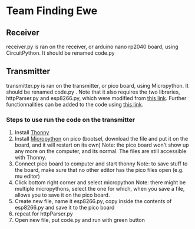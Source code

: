 # Team Finding Ewe
## Receiver
receiver.py is ran on the receiver, or arduino nano rp2040 board, using CircuitPython. It should be renamed code.py
## Transmitter
transmitter.py is ran on the transmitter, or pico board, using Micropython. It should be renamed code.py .
Note that it also requires the two libraries, httpParser.py and esp8266.py, which were modified from [this link](https://circuitdigest.com/microcontroller-projects/interfacing-esp8266-01-wifi-module-with-raspberry-pi-pico). Further functionnalities can be added to the code using [this link](https://room-15.github.io/blog/2015/03/26/esp8266-at-command-reference/).
### Steps to use run the code on the transmitter
1. Install [Thonny](https://thonny.org/)
2. Install [Micropython](https://micropython.org/download/rp2-pico/) on pico (bootsel, download the file and put it on the board, and it will restart on its own)
Note: the pico board won't show up any more on the computer, and its normal. The files are still accessible with Thonny.
3. Connect pico board to computer and start thonny
Note: to save stuff to the board, make sure that no other editor has the pico files open (e.g. mu editor)
4. Click bottom right corner and select micropython
Note: there might be multiple micropythons, select the one for which, when you save a file, allows you to save it on the pico board.
5. Create new file, name it esp8266.py, copy inside the contents of esp8266.py and save it to the pico board
6. repeat for httpParser.py
7. Open new file, put code.py and run with green button

